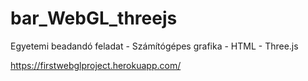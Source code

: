 # bar_WebGL_threejs

Egyetemi beadandó feladat - Számítógépes grafika - HTML - Three.js

https://firstwebglproject.herokuapp.com/
